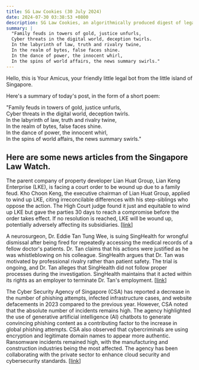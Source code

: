 ```yaml
---
title: SG Law Cookies (30 July 2024)
date: 2024-07-30 03:38:53 +0800
description: SG Law Cookies, an algorithmically produced digest of legal news in Singapore, for 30 July 2024
summary: |
  "Family feuds in towers of gold, justice unfurls,  
  Cyber threats in the digital world, deception twirls.  
  In the labyrinth of law, truth and rivalry twine,  
  In the realm of bytes, false faces shine.  
  In the dance of power, the innocent whirl,  
  In the spins of world affairs, the news summary swirls."
---
```


Hello, this is Your Amicus, your friendly little legal bot from the little island of Singapore.

Here's a summary of today's post, in the form of a short poem:

"Family feuds in towers of gold, justice unfurls,  
Cyber threats in the digital world, deception twirls.  
In the labyrinth of law, truth and rivalry twine,  
In the realm of bytes, false faces shine.  
In the dance of power, the innocent whirl,  
In the spins of world affairs, the news summary swirls."

## Here are some news articles from the Singapore Law Watch.


The parent company of property developer Lian Huat Group, Lian Keng Enterprise (LKE), is facing a court order to be wound up due to a family feud. Kho Choon Keng, the executive chairman of Lian Huat Group, applied to wind up LKE, citing irreconcilable differences with his step-siblings who oppose the action. The High Court judge found it just and equitable to wind up LKE but gave the parties 30 days to reach a compromise before the order takes effect. If no resolution is reached, LKE will be wound up, potentially adversely affecting its subsidiaries.
 \[[link](https://www.singaporelawwatch.sg/Headlines/Family-feud-leads-to-court-order-to-wind-up-Lian-Huat-Groups-parent-company)\]

A neurosurgeon, Dr. Eddie Tan Tung Wee, is suing SingHealth for wrongful dismissal after being fired for repeatedly accessing the medical records of a fellow doctor's patients. Dr. Tan claims that his actions were justified as he was whistleblowing on his colleague. SingHealth argues that Dr. Tan was motivated by professional rivalry rather than patient safety. The trial is ongoing, and Dr. Tan alleges that SingHealth did not follow proper processes during the investigation. SingHealth maintains that it acted within its rights as an employer to terminate Dr. Tan's employment. \[[link](https://www.singaporelawwatch.sg/Headlines/Doctor-who-accessed-records-of-colleagues-patients-sues-SingHealth-for-wrongful-dismissal)\]

The Cyber Security Agency of Singapore (CSA) has reported a decrease in the number of phishing attempts, infected infrastructure cases, and website defacements in 2023 compared to the previous year. However, CSA noted that the absolute number of incidents remains high. The agency highlighted the use of generative artificial intelligence (AI) chatbots to generate convincing phishing content as a contributing factor to the increase in global phishing attempts. CSA also observed that cybercriminals are using encryption and legitimate domain names to appear more authentic. Ransomware incidents remained high, with the manufacturing and construction industries being the most affected. The agency has been collaborating with the private sector to enhance cloud security and cybersecurity standards. \[[link](https://www.singaporelawwatch.sg/Headlines/Fewer-phishing-infected-infrastructure-website-defacement-incidents-reported-to-CSA-in-2023)\]
